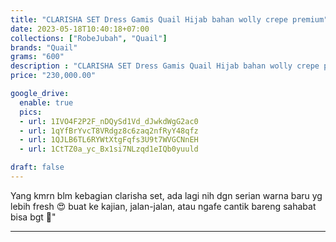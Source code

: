 ```yaml
---
title: "CLARISHA SET Dress Gamis Quail Hijab bahan wolly crepe premium"
date: 2023-05-18T10:40:18+07:00
collections: ["RobeJubah", "Quail"]
brands: "Quail"
grams: "600"
description : "CLARISHA SET Dress Gamis Quail Hijab bahan wolly crepe premium"
price: "230,000.00"

google_drive:
  enable: true
  pics:
  - url: 1IVO4F2P2F_nDQySd1Vd_dJwkdWgG2ac0
  - url: 1qYfBrYvcT8VRdgz8c6zaq2nfRyY48qfz
  - url: 1QJLB6TL6RYWtXtgFqfs3U9t7WVGCNnEH
  - url: 1CtTZ0a_yc_Bx1si7NLzqd1eIQb0yuuld

draft: false
---
```


Yang kmrn blm kebagian clarisha set, ada lagi nih dgn serian warna baru yg lebih fresh 😍 buat ke kajian, jalan-jalan, atau ngafe cantik bareng sahabat bisa bgt 🥰"

-------------    
 

